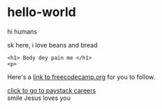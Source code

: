 # hello-world
hi humans

sk here, i love beans and bread
<!DOCTYPE html>
<html>
  <head>
    <meta charset="utf-8">
    <meta name="viewport" content="width=device-width">
    <title>repl.it</title>
    <link href="style.css" rel="stylesheet" type="text/css" />

    <h1> Body dey pain me </h1>
    <p>
  Here's a <a target="_blank" href="http://freecodecamp.org"> link to freecodecamp.org</a> for you to follow.
</p>
    <a href="https://paystack.com/careers"> click to go to paystack careers </a>
  </head>
  <body>
    <script src="script.js"></script>
    <footer id="footer"> smile Jesus loves you </footer>
  </body>
</html>
